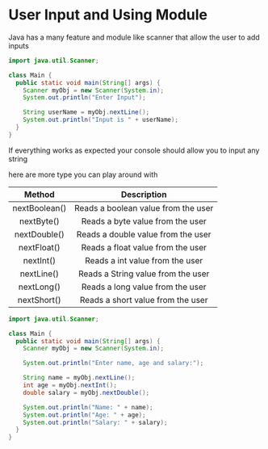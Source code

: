 # User Input and Using Module

Java has a many feature and module like scanner that allow the user to add inputs

```java
import java.util.Scanner; 

class Main {
  public static void main(String[] args) {
    Scanner myObj = new Scanner(System.in); 
    System.out.println("Enter Input");

    String userName = myObj.nextLine();  
    System.out.println("Input is " + userName);
  }
}
```

If everything works as expected your console should allow you to input any string

here are more type you can play around with

|   Method             |                 Description                 |
|   :---:              |                    :---:                    |
|   nextBoolean()	     |     Reads a boolean value from the user     |
|   nextByte()		     |     Reads a byte value from the user        |
|   nextDouble()		   |     Reads a double value from the user      |
|   nextFloat()			   |     Reads a float value from the user       |
|   nextInt()			     |     Reads a int value from the user         |
|   nextLine()			   |     Reads a String value from the user      |
|   nextLong()			   |     Reads a long value from the user        |
|   nextShort()			   |     Reads a short value from the user       |

```java
import java.util.Scanner;

class Main {
  public static void main(String[] args) {
    Scanner myObj = new Scanner(System.in);

    System.out.println("Enter name, age and salary:");

    String name = myObj.nextLine();
    int age = myObj.nextInt();
    double salary = myObj.nextDouble();

    System.out.println("Name: " + name);
    System.out.println("Age: " + age);
    System.out.println("Salary: " + salary);
  }
}
```